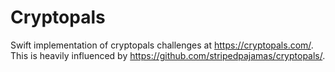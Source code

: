 # Cryptopals

Swift implementation of cryptopals challenges at https://cryptopals.com/. This is heavily influenced by https://github.com/stripedpajamas/cryptopals/.
